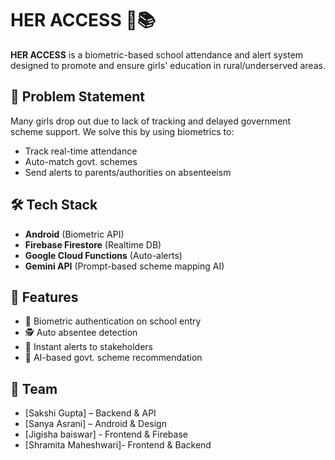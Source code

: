 # HER ACCESS 👧📚

**HER ACCESS** is a biometric-based school attendance and alert system designed to promote and ensure girls' education in rural/underserved areas.

## 🚀 Problem Statement
Many girls drop out due to lack of tracking and delayed government scheme support. We solve this by using biometrics to:
- Track real-time attendance
- Auto-match govt. schemes
- Send alerts to parents/authorities on absenteeism

## 🛠️ Tech Stack
- **Android** (Biometric API)
- **Firebase Firestore** (Realtime DB)
- **Google Cloud Functions** (Auto-alerts)
- **Gemini API** (Prompt-based scheme mapping AI)

## 🔑 Features
- 📲 Biometric authentication on school entry
- 🕵️ Auto absentee detection
- 📩 Instant alerts to stakeholders
- 🧠 AI-based govt. scheme recommendation


## 📌 Team
- [Sakshi Gupta] – Backend & API
- [Sanya Asrani] – Android & Design
- [Jigisha baiswar] - Frontend & Firebase
- [Shramita Maheshwari]- Frontend & Backend
